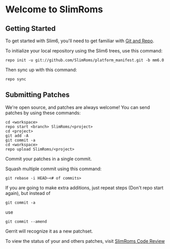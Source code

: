 Welcome to SlimRoms
===================


Getting Started
---------------

To get started with Slim6, you'll need to get familiar with
[Git and Repo](http://source.android.com/download/using-repo).

To initialize your local repository using the Slim6 trees, use this command:


	repo init -u git://github.com/SlimRoms/platform_manifest.git -b mm6.0



Then sync up with this command:

	repo sync



Submitting Patches
------------------

We're open source, and patches are always welcome!
You can send patches by using these commands:

    cd <workspace>
    repo start <branch> SlimRoms/<project>
    cd <project>
    git add -A
    git commit -a
    cd <workspace>
    repo upload SlimRoms/<project>

Commit your patches in a single commit.

Squash multiple commit using this command:

	git rebase -i HEAD~<# of commits>

If you are going to make extra additions, just repeat steps (Don't repo start again), but instead of

	git commit -a

use

	git commit --amend

Gerrit will recognize it as a new patchset.

To view the status of your and others patches, visit [SlimRoms Code Review](http://review.slimroms.org)
